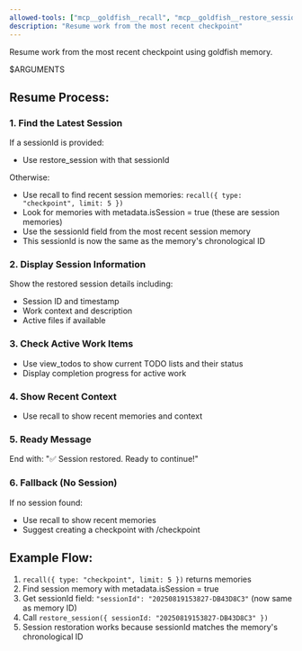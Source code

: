 ```yaml
---
allowed-tools: ["mcp__goldfish__recall", "mcp__goldfish__restore_session", "mcp__goldfish__view_todos"]
description: "Resume work from the most recent checkpoint"
---
```


Resume work from the most recent checkpoint using goldfish memory.

$ARGUMENTS

## Resume Process:

### 1. Find the Latest Session
If a sessionId is provided:
- Use restore_session with that sessionId

Otherwise:
- Use recall to find recent session memories: `recall({ type: "checkpoint", limit: 5 })`
- Look for memories with metadata.isSession = true (these are session memories)
- Use the sessionId field from the most recent session memory
- This sessionId is now the same as the memory's chronological ID

### 2. Display Session Information
Show the restored session details including:
- Session ID and timestamp
- Work context and description
- Active files if available

### 3. Check Active Work Items
- Use view_todos to show current TODO lists and their status
- Display completion progress for active work

### 4. Show Recent Context
- Use recall to show recent memories and context

### 5. Ready Message
End with: "✅ Session restored. Ready to continue!"

### 6. Fallback (No Session)
If no session found:
- Use recall to show recent memories
- Suggest creating a checkpoint with /checkpoint

## Example Flow:
1. `recall({ type: "checkpoint", limit: 5 })` returns memories
2. Find session memory with metadata.isSession = true
3. Get sessionId field: `"sessionId": "20250819153827-DB43D8C3"` (now same as memory ID)
4. Call `restore_session({ sessionId: "20250819153827-DB43D8C3" })`
5. Session restoration works because sessionId matches the memory's chronological ID